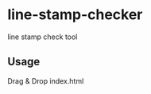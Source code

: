 line-stamp-checker
==================

line stamp check tool


Usage
-----

Drag & Drop index.html

